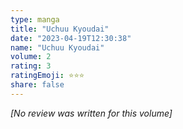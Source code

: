 ```yaml
---
type: manga
title: "Uchuu Kyoudai"
date: "2023-04-19T12:30:38"
name: "Uchuu Kyoudai"
volume: 2
rating: 3
ratingEmoji: ⭐️⭐️⭐️
share: false
---
```


*[No review was written for this volume]*
